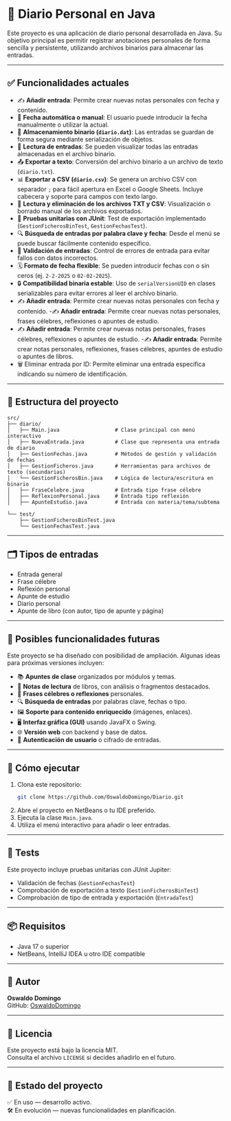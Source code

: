 # 📔 Diario Personal en Java

Este proyecto es una aplicación de diario personal desarrollada en Java. Su objetivo principal es permitir registrar anotaciones personales de forma sencilla y persistente, utilizando archivos binarios para almacenar las entradas.

---

## ✅ Funcionalidades actuales

- ✍️ **Añadir entrada**: Permite crear nuevas notas personales con fecha y contenido.
- 📅 **Fecha automática o manual**: El usuario puede introducir la fecha manualmente o utilizar la actual.
- 💾 **Almacenamiento binario (`diario.dat`)**: Las entradas se guardan de forma segura mediante serialización de objetos.
- 🔁 **Lectura de entradas**: Se pueden visualizar todas las entradas almacenadas en el archivo binario.
- 📤 **Exportar a texto**: Conversión del archivo binario a un archivo de texto (`diario.txt`).
- 📊 **Exportar a CSV (`diario.csv`)**: Se genera un archivo CSV con separador `;` para fácil apertura en Excel o Google Sheets. Incluye cabecera y soporte para campos con texto largo.
- 📂 **Lectura y eliminación de los archivos TXT y CSV**: Visualización o borrado manual de los archivos exportados.
- 🧪 **Pruebas unitarias con JUnit**: Test de exportación implementado (`GestionFicherosBinTest`, `GestionFechasTest`).
- 🔍 **Búsqueda de entradas por palabra clave y fecha**: Desde el menú se puede buscar fácilmente contenido específico.
- 🧼 **Validación de entradas**: Control de errores de entrada para evitar fallos con datos incorrectos.
- 🗓️ **Formato de fecha flexible**: Se pueden introducir fechas con o sin ceros (ej. `2-2-2025` o `02-02-2025`).
- 🔒 **Compatibilidad binaria estable**: Uso de `serialVersionUID` en clases serializables para evitar errores al leer el archivo binario.
- ✍️ **Añadir entrada**: Permite crear nuevas notas personales con fecha y contenido.
-✍️ **Añadir entrada**: Permite crear nuevas notas personales, frases célebres, reflexiones o apuntes de estudio.
- ✍️ **Añadir entrada**: Permite crear nuevas notas personales, frases célebres, reflexiones o apuntes de estudio.
-✍️ **Añadir entrada**: Permite crear notas personales, reflexiones, frases célebres, apuntes de estudio o apuntes de libros.
- 🗑️ Eliminar entrada por ID: Permite eliminar una entrada específica indicando su número de identificación.

---

## 📁 Estructura del proyecto

```
src/
├── diario/
│   ├── Main.java                  # Clase principal con menú interactivo
│   ├── NuevaEntrada.java          # Clase que representa una entrada de diario
│   ├── GestionFechas.java         # Métodos de gestión y validación de fechas
│   ├── GestionFicheros.java       # Herramientas para archivos de texto (secundarias)
│   └── GestionFicherosBin.java    # Lógica de lectura/escritura en binario
│   ├── FraseCelebre.java          # Entrada tipo frase célebre
│   ├── ReflexionPersonal.java     # Entrada tipo reflexión
│   ├── ApunteEstudio.java         # Entrada con materia/tema/subtema

└── test/
    ├── GestionFicherosBinTest.java
    └── GestionFechasTest.java
```

---

## 🗂️ Tipos de entradas
- Entrada general
- Frase célebre
- Reflexión personal
- Apunte de estudio
- Diario personal
- Apunte de libro (con autor, tipo de apunte y página)


---
## 🔮 Posibles funcionalidades futuras

Este proyecto se ha diseñado con posibilidad de ampliación. Algunas ideas para próximas versiones incluyen:

- 📚 **Apuntes de clase** organizados por módulos y temas.
- 📖 **Notas de lectura** de libros, con análisis o fragmentos destacados.
- 💬 **Frases célebres o reflexiones** personales.
- 🔍 **Búsqueda de entradas** por palabras clave, fechas o tipo.
- 🖼️ **Soporte para contenido enriquecido** (imágenes, enlaces).
- 🖥️ **Interfaz gráfica (GUI)** usando JavaFX o Swing.
- 🌐 **Versión web** con backend y base de datos.
- 🔐 **Autenticación de usuario** o cifrado de entradas.

---

## 🚀 Cómo ejecutar

1. Clona este repositorio:
   ```bash
   git clone https://github.com/OswaldoDomingo/Diario.git
   ```
2. Abre el proyecto en NetBeans o tu IDE preferido.
3. Ejecuta la clase `Main.java`.
4. Utiliza el menú interactivo para añadir o leer entradas.

---

## 🧪 Tests

Este proyecto incluye pruebas unitarias con JUnit Jupiter:

- Validación de fechas (`GestionFechasTest`)
- Comprobación de exportación a texto (`GestionFicherosBinTest`)
- Comprobación de tipo de entrada y exportación (`EntradaTest`)


---

## 📦 Requisitos

- Java 17 o superior
- NetBeans, IntelliJ IDEA u otro IDE compatible

---

## 👤 Autor

**Oswaldo Domingo**  
GitHub: [OswaldoDomingo](https://github.com/OswaldoDomingo)

---

## 📝 Licencia

Este proyecto está bajo la licencia MIT.  
Consulta el archivo `LICENSE` si decides añadirlo en el futuro.

---

## 📌 Estado del proyecto

✅ En uso — desarrollo activo.  
🛠️ En evolución — nuevas funcionalidades en planificación.

